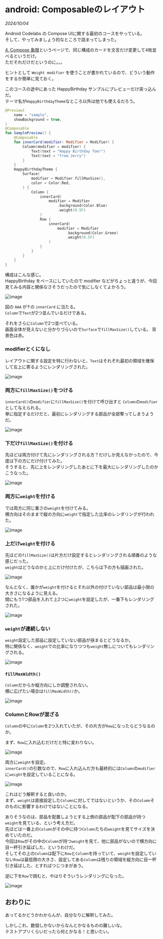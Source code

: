 # android: Composableのレイアウト

<i>2024/10/04</i>

Android Codelabs の Compose UIに関する最初のコースをやっている。  
そして、やってみましょう的なところで詰まってしまった。

[4. Compose 象限](https://developer.android.com/codelabs/basic-android-kotlin-compose-composables-practice-problems?hl=ja&continue=https%3A%2F%2Fdeveloper.android.com%2Fcourses%2Fpathways%2Fandroid-basics-compose-unit-1-pathway-3%3Fhl%3Dja%23codelab-https%3A%2F%2Fdeveloper.android.com%2Fcodelabs%2Fbasic-android-kotlin-compose-composables-practice-problems#3)というページで、同じ構成のカードを文言だけ変更して4枚並べるというだけ。  
ただそれだけだというのに。。。

ヒントとして `Weight modifier` を使うことが書かれているので、どういう動作をするか簡単に見ておく。

このコースの途中にあった HappyBirthday サンプルにプレビューだけ突っ込んだ。  
テーマ名が`HappyBirthdayTheme`なところ以外は他でも使えるだろう。

```kotlin
@Preview(
    name = "sample",
    showBackground = true,
)
@Composable
fun SamplePreview() {
    @Composable
    fun innerCard(modifier: Modifier = Modifier) {
        Column(modifier = modifier) {
            Text(text = "Happy Birthday Tom!")
            Text(text = "from Jerry")
        }
    }
    HappyBirthdayTheme {
        Surface(
            modifier = Modifier.fillMaxSize(),
            color = Color.Red,
        ) {
            Column {
                innerCard(
                    modifier = Modifier
                        .background(Color.Blue)
                        .weight(0.5F)
                )
                Row {
                    innerCard(
                        modifier = Modifier
                            .background(Color.Green)
                            .weight(0.5F)
                    )
                }
            }
        }
    }
}
```

構成はこんな感じ。  
HappyBirthday をベースにしていたので modifier などがちょっと違うが、今回見てみる内容と関係なさそうだったので気にしなくてよかろう。

![image](20241004a-1.png)

図の `AAA` が↑の `innerCard` に当たる。  
`Column`で`Text`が2つ並んでいるだけである。

それをさらに`Column`で2つ並べている。  
画面全体が見えないと分かりづらいので`Surface`で`fillMaxSize()`している。
背景色は赤。

### modifierとくになし

レイアウトに関する設定を特に行わないと、`Text`はそれぞれ最初の領域を確保して左上に寄るようにレンダリングされた。

![image](20241004a-2.png)

### 両方に`fillMaxSize()`をつける

`innerCard()`の`modifier`に`fillMaxSize()`を付けて呼び出すと `Column`の`modifier`として与えられる。  
単に指定するだけだと、最初にレンダリングする部品が全部奪ってしまうようだ。

![image](20241004a-3.png)

### 下だけ`fillMaxSize()`を付ける

先ほどは両方付けて先にレンダリングされる方？だけしか見えなかったので、今度は下の方にだけ付けてみた。  
そうすると、先に上をレンダリングしたあとに下を最大にレンダリングしたのかこうなった。

![image](20241004a-4.png)

### 両方に`weight`を付ける

では両方に同じ重さの`weight`を付けてみる。  
横方向はそのままで縦の方向に`weight`で指定した比率のレンダリングが行われた。

![image](20241004a-4.png)

### 上だけ`weight`を付ける

先ほどの`fillMaxSize()`は片方だけ設定するとレンダリングされる順番のような感じだった。  
`weight`はどうなのかと上にだけ付けたが、こちらは下の方も描画された。

![image](20241004a-5.png)

なんとなく、誰かが`weight`を付けるとそれ以外の付けていない部品は最小限の大きさになるように見える。  
間にもう1つ部品を入れて上2つに`weight`を設定したが、一番下もレンダリングされた。

![image](20241004a-6.png)

### `weight`が連続しない

`weight`設定した部品に設定していない部品が挟まるとどうなるか。  
特に関係なく、`weight`での比率になりつつも`weight`無しについてもレンダリングされる。

![image](20241004a-7.png)

### `fillMaxWidth()`

`Column`だからか縦方向にしか調整されない。  
横に広げたい場合は`fillMaxWidth()`か。

![image](20241004a-8.png)

### ColumnとRowが混ざる

`Column`の中に`Column`を2つ入れていたが、その片方が`Row`になったらどうなるのか。

まず、`Row`に入れ込むだけだと特に変わりない。

![image](20241004a-9.png)

両方に`weight`を設定。  
`innerCard()`の引数なので、`Row`に入れ込んだ方も最終的には`Column`の`modifier`に`weight`を設定していることになる。

![image](20241004a-10.png)

これはどう解釈すると良いのか。  
まず、`weight`は直接設定した`Column`に対してではないというか、その`Column`そのものに影響するわけではないことになる。

ありそうなのは、部品を配置しようとする上側の部品が配下の部品が持つ`weight`を見ている、という考え方だ。  
先ほどは一番上の`Column`がその中に持つ`Column`たちの`weight`を見てサイズを決めていたのだ。  
今回は`Row`がその中の`Column`が持つ`weight`を見て、他に部品がないので横方向に目一杯引き延ばした、というわけだ。  
そしてその上の`Column`は配下に`Row`と`Column`を持っていて、`weight`を設定していない`Row`は最低限の大きさ、設定してある`Column`は残りの領域を縦方向に目一杯引き延ばした、とすればつじつまがあう。

逆に下を`Row`で囲むと、やはりそういうレンダリングになった。

![image](20241004a-11.png)

## おわりに

あってるかどうかわからんが、自分なりに解釈してみた。

しかしこれ、数個しかないからなんとかなるものの難しいな。  
テストアプリくらいだったら何とかなる！と思いたい。
